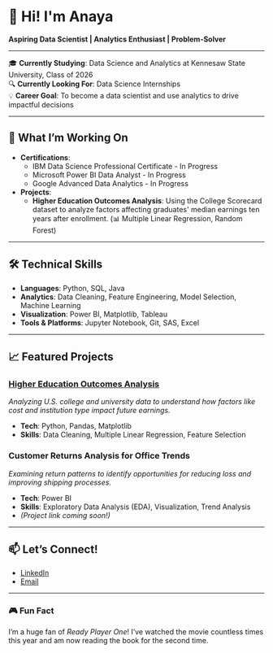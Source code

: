 # 👋 Hi! I'm Anaya 

**Aspiring Data Scientist | Analytics Enthusiast | Problem-Solver**

---

🎓 **Currently Studying**: Data Science and Analytics at Kennesaw State University, Class of 2026  
🔍 **Currently Looking For**: Data Science Internships  
💡 **Career Goal**: To become a data scientist and use analytics to drive impactful decisions  

---

## 🌱 What I’m Working On
- **Certifications**:  
  - IBM Data Science Professional Certificate - In Progress  
  - Microsoft Power BI Data Analyst - In Progress  
  - Google Advanced Data Analytics - In Progress   
- **Projects**:  
  - **Higher Education Outcomes Analysis**: Using the College Scorecard dataset to analyze factors affecting graduates' median earnings ten years after enrollment. (📊 Multiple Linear Regression, Random Forest)
  
---

## 🛠️ Technical Skills
- **Languages**: Python, SQL, Java
- **Analytics**: Data Cleaning, Feature Engineering, Model Selection, Machine Learning
- **Visualization**: Power BI, Matplotlib, Tableau
- **Tools & Platforms**: Jupyter Notebook, Git, SAS, Excel

---

## 📈 Featured Projects

### [Higher Education Outcomes Analysis](https://github.com/ajtention/Higher-Ed-Outcomes-Analysis)
*Analyzing U.S. college and university data to understand how factors like cost and institution type impact future earnings.*

- **Tech**: Python, Pandas, Matplotlib
- **Skills**: Data Cleaning, Multiple Linear Regression, Feature Selection

### Customer Returns Analysis for Office Trends
*Examining return patterns to identify opportunities for reducing loss and improving shipping processes.*

- **Tech**: Power BI
- **Skills**: Exploratory Data Analysis (EDA), Visualization, Trend Analysis
- *(Project link coming soon!)*

---

## 📫 Let’s Connect!
- [LinkedIn](https://linkedin.com/in/anayatention)
- [Email](ajtention@gmail.com)

---

### 🎮 Fun Fact
I’m a huge fan of *Ready Player One*! I’ve watched the movie countless times this year and am now reading the book for the second time.
